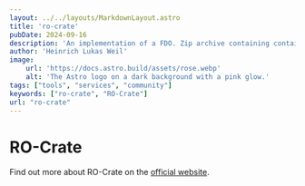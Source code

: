 ```yaml
---
layout: ../../layouts/MarkdownLayout.astro
title: 'ro-crate'
pubDate: 2024-09-16
description: 'An implementation of a FDO. Zip archive containing containing a full research cycle, including data and a single metadata file in JSON-LD format.'
author: 'Heinrich Lukas Weil'
image:
    url: 'https://docs.astro.build/assets/rose.webp'
    alt: 'The Astro logo on a dark background with a pink glow.'
tags: ["tools", "services", "community"]
keywords: ["ro-crate", "RO-Crate"]
url: "ro-crate"
---
```


# RO-Crate

Find out more about RO-Crate on the [official website](https://www.researchobject.org/ro-crate/).
